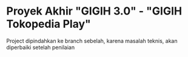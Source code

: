 # Proyek Akhir "GIGIH 3.0" - "GIGIH Tokopedia Play"
Project dipindahkan ke branch sebelah, karena masalah teknis, akan diperbaiki setelah penilaian

